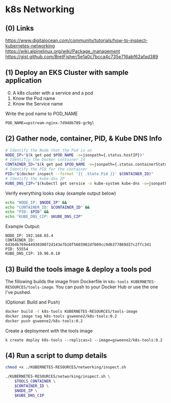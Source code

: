 # k8s Networking

## (0) Links

https://www.digitalocean.com/community/tutorials/how-to-inspect-kubernetes-networking
https://wiki.alpinelinux.org/wiki/Package_management
https://gist.github.com/BretFisher/5e1a0c7bcca4c735e716abf62afad389

## (1) Deploy an EKS Cluster with sample application

0. A k8s cluster with a service and a pod
1. Know the Pod name
2. Know the Service name

Write the pod name to POD_NAME
```
POD_NAME=upstream-nginx-7d948b789-gc9gl
```

## (2) Gather node, container, PID, & Kube DNS Info

```bash
# Identify the Node that the Pod is on
NODE_IP="$(k get pod $POD_NAME -o=jsonpath={.status.hostIP})"
# Identifiy the Docker container Id
CONTAINER_ID="$(k get pod $POD_NAME -o=jsonpath={.status.containerStatuses[0].containerID} | sed -e 's/docker:\/\///')"
# Identify the PID for the container
PID="$(docker inspect --format '{{ .State.Pid }}' $CONTAINER_ID)"
# Identify the kube-dns IP
KUBE_DNS_CIP="$(kubectl get service -n kube-system kube-dns -o=jsonpath={.spec.clusterIP})"
```

Verify everything looks okay (example output below)
```bash
echo "NODE_IP: $NODE_IP" &&
echo "CONTAINER_ID: $CONTAINER_ID" &&
echo "PID: $PID" &&
echo "KUBE_DNS_CIP: $KUBE_DNS_CIP"
```

Example Output:
```
NODE_IP: 192.168.65.4
CONTAINER_ID: 6d364b769e4493030072d143e7b10f5603902df609cc9d6377869d37c2ffc3d1
PID: 55554
KUBE_DNS_CIP: 10.96.0.10
```

## (3) Build the tools image & deploy a tools pod

The fillowing builds the image from Dockerfile in `k8s-tools KUBERNETES-RESOURCES/tools-image`. You can push to your Docker Hub or use the one I've pushed.

(Optional: Build and Push)
```bash
docker build -t k8s-tools KUBERNETES-RESOURCES/tools-image
docker image tag k8s-tools gsweene2/k8s-tools:0.2
docker push gsweene2/k8s-tools:0.2
```

Create a deployment with the tools image
```
k create deploy k8s-tools --replicas=1 --image=gsweene2/k8s-tools:0.2
```

## (4) Run a script to dump details
```bash
chmod +x ./KUBERNETES-RESOURCES/networking/inspect.sh

./KUBERNETES-RESOURCES/networking/inspect.sh \
    $TOOLS_CONTAINER \
    $CONTAINER_ID \
    $NODE_IP \
    $KUBE_DNS_CIP
```
